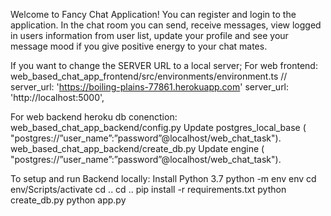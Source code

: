 Welcome to Fancy Chat Application!
You can register and login to the application. In the chat room you can send, receive messages, view logged in users information from user list, update your profile and see your message mood if you give positive energy to your chat mates.

If you want to change the SERVER URL to a local server;
For web frontend:
web_based_chat_app_frontend/src/environments/environment.ts
// server_url: 'https://boiling-plains-77861.herokuapp.com'
server_url: 'http://localhost:5000',

For web backend heroku db conenction:
web_based_chat_app_backend/config.py Update postgres_local_base ( "postgres://”user_name”:”password”@localhost/web_chat_task"). web_based_chat_app_backend/create_db.py Update engine ( "postgres://”user_name”:”password”@localhost/web_chat_task").

To setup and run Backend locally:
Install Python 3.7
python -m env env cd env/Scripts/activate
cd ..
cd ..
pip install -r requirements.txt
python create_db.py
python app.py
